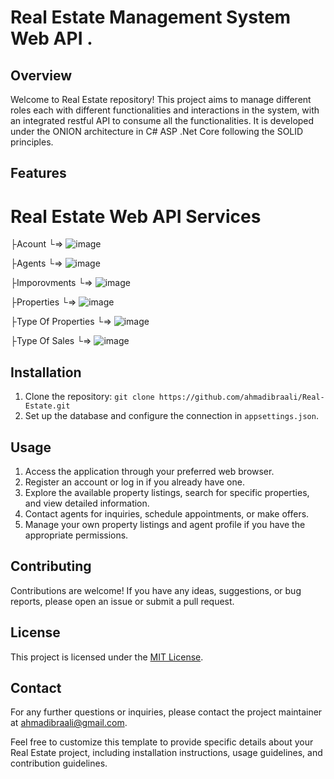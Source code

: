 # Real Estate Management System Web API .

## Overview
Welcome to Real Estate repository! This project aims to  manage different roles each with different functionalities and interactions in the system, with an integrated restful API to consume all the functionalities. It is developed under the ONION architecture in C# ASP .Net Core following the SOLID principles.

## Features
Real Estate Web API Services
===========================
├Acount
└=> 
![image](https://github.com/ahmadibraali/Real-Estate/assets/26085108/744d0d24-2cd3-4078-aee5-7e44667270ea)

├Agents
└=> 
![image](https://github.com/ahmadibraali/Real-Estate/assets/26085108/993ad2c0-9662-42c8-a533-662833491c48)

├Imporovments
└=> 
![image](https://github.com/ahmadibraali/Real-Estate/assets/26085108/d9f81afd-8151-491b-9d13-ac44d2cf6b59)

├Properties
└=>
![image](https://github.com/ahmadibraali/Real-Estate/assets/26085108/82ba6cce-7029-495f-adf3-51445e228d52)

├Type Of Properties
└=>
![image](https://github.com/ahmadibraali/Real-Estate/assets/26085108/a7e9847e-1dfb-477d-8965-964696a3c054)

├Type Of Sales
└=>
  ![image](https://github.com/ahmadibraali/Real-Estate/assets/26085108/ab461c07-14ff-4a94-97f7-f8ef69665d3e)


## Installation
1. Clone the repository: `git clone https://github.com/ahmadibraali/Real-Estate.git`
2. Set up the database and configure the connection in `appsettings.json`.


## Usage
1. Access the application through your preferred web browser.
2. Register an account or log in if you already have one.
3. Explore the available property listings, search for specific properties, and view detailed information.
4. Contact agents for inquiries, schedule appointments, or make offers.
5. Manage your own property listings and agent profile if you have the appropriate permissions.

## Contributing
Contributions are welcome! If you have any ideas, suggestions, or bug reports, please open an issue or submit a pull request. 

## License
This project is licensed under the [MIT License](LICENSE).

## Contact
For any further questions or inquiries, please contact the project maintainer at [ahmadibraali@gmail.com](mailto:ahmadibraali@gmail.com).

Feel free to customize this template to provide specific details about your Real Estate project, including installation instructions, usage guidelines, and contribution guidelines.
